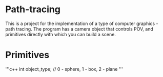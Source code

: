 # Path-tracing

This is a project for the implementation of a type of computer graphics - path tracing.
The program has a camera object that controls POV, and primitives directly with which you can build a scene.

# Primitives

'''c++
int object_type;
	// 0 - sphere, 1 - box, 2 - plane
'''
